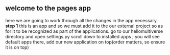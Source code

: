 ## welcome to the pages app
here we are going to work through all the changes in the app necessary.
**step 1**
this is an app and so we must add it to the our external project so as for it to be recognized as part of the applications.
go to our hellomultiverse directory and open settings.py scroll down to installed apps ; you will see default apps there, add our new application on top(order matters, so ensure it is on top)
